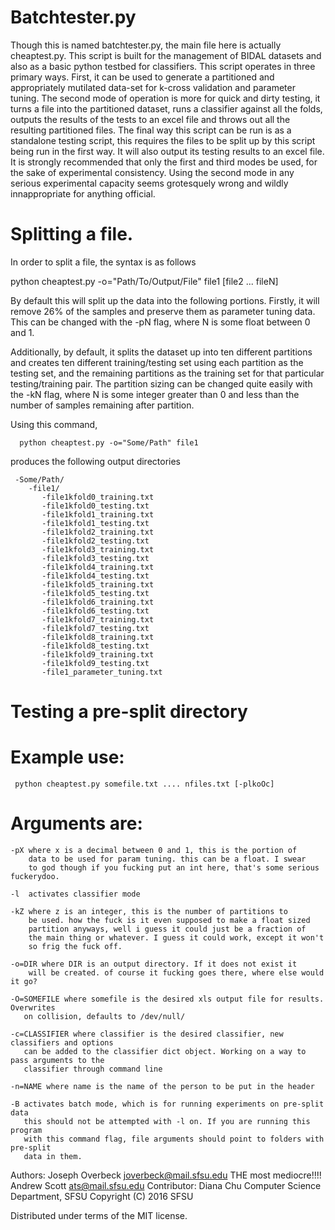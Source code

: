 # Batchtester.py
  Though this is named batchtester.py, the main file here is actually
  cheaptest.py. This script is built for the management of BIDAL datasets
  and also as a basic python testbed for classifiers. This script operates
  in three primary ways. First, it can be used to generate a partitioned
  and appropriately mutilated data-set for k-cross validation and 
  parameter tuning. The second mode of operation is more for quick and dirty
  testing, it turns a file into the partitioned dataset, runs a classifier
  against all the folds, outputs the results of the tests to an excel file
  and throws out all the resulting partitioned files. The final way this
  script can be run is as a standalone testing script, this requires the
  files to be split up by this script being run in the first way. It will
  also output its testing results to an excel file. It is strongly
  recommended that only the first and third modes be used, for the sake of
  experimental consistency. Using the second mode in any serious
  experimental capacity seems grotesquely wrong and wildly innappropriate
  for anything official.

# Splitting a file.

  In order to split a file, the syntax is as follows
  
  python cheaptest.py -o="Path/To/Output/File" file1 [file2 ... fileN]
 
  By default this will split up the data into the following portions.
  Firstly, it will remove 26% of the samples and preserve them as parameter
  tuning data. This can be changed with the -pN flag, where N is some float
  between 0 and 1.

  Additionally, by default, it splits the dataset up into ten different
  partitions and creates ten different  training/testing set using each 
  partition as the testing set, and the remaining partitions as the training
  set for that particular testing/training pair. The partition sizing can
  be changed quite easily with the -kN flag, where N is some integer greater
  than 0 and less than the number of samples remaining after partition.

  Using this command,
```
  python cheaptest.py -o="Some/Path" file1
```

  produces the following output directories
```
 -Some/Path/
    -file1/
       -file1kfold0_training.txt
       -file1kfold0_testing.txt
       -file1kfold1_training.txt
       -file1kfold1_testing.txt
       -file1kfold2_training.txt
       -file1kfold2_testing.txt
       -file1kfold3_training.txt
       -file1kfold3_testing.txt
       -file1kfold4_training.txt
       -file1kfold4_testing.txt
       -file1kfold5_training.txt
       -file1kfold5_testing.txt
       -file1kfold6_training.txt
       -file1kfold6_testing.txt
       -file1kfold7_training.txt
       -file1kfold7_testing.txt
       -file1kfold8_training.txt
       -file1kfold8_testing.txt
       -file1kfold9_training.txt
       -file1kfold9_testing.txt
       -file1_parameter_tuning.txt
```
  
# Testing a pre-split directory
  
  

# Example use:
 
     python cheaptest.py somefile.txt .... nfiles.txt [-plkoOc]
 
#  Arguments are:
 
    -pX where x is a decimal between 0 and 1, this is the portion of 
        data to be used for param tuning. this can be a float. I swear
        to god though if you fucking put an int here, that's some serious fuckerydoo.
    
    -l  activates classifier mode
 
    -kZ where z is an integer, this is the number of partitions to 
        be used. how the fuck is it even supposed to make a float sized
        partition anyways, well i guess it could just be a fraction of
        the main thing or whatever. I guess it could work, except it won't
        so frig the fuck off.
 
    -o=DIR where DIR is an output directory. If it does not exist it 
        will be created. of course it fucking goes there, where else would it go?
 
    -O=SOMEFILE where somefile is the desired xls output file for results. Overwrites
       on collision, defaults to /dev/null/
 
    -c=CLASSIFIER where classifier is the desired classifier, new classifiers and options
       can be added to the classifier dict object. Working on a way to pass arguments to the
       classifier through command line
 
    -n=NAME where name is the name of the person to be put in the header
    
    -B activates batch mode, which is for running experiments on pre-split data
       this should not be attempted with -l on. If you are running this program
       with this command flag, file arguments should point to folders with pre-split
       data in them.
 
 
 
  Authors: Joseph Overbeck <joverbeck@mail.sfsu.edu> THE most mediocre!!!!
           Andrew Scott <ats@mail.sfsu.edu>
  Contributor: Diana Chu
  Computer Science Department, SFSU
  Copyright (C) 2016 SFSU
 
  Distributed under terms of the MIT license.
  
